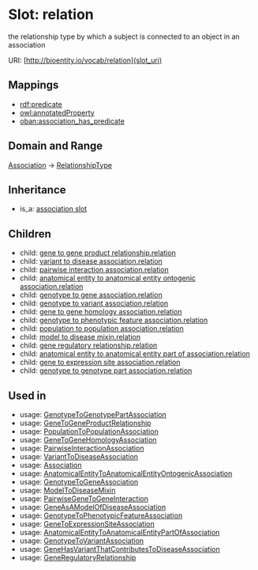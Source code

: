 # Slot: relation


the relationship type by which a subject is connected to an object in an association

URI: [http://bioentity.io/vocab/relation](slot_uri)
## Mappings

 * [rdf:predicate](http://purl.obolibrary.org/obo/rdf_predicate)
 * [owl:annotatedProperty](http://purl.obolibrary.org/obo/owl_annotatedProperty)
 * [oban:association_has_predicate](http://purl.obolibrary.org/obo/oban_association_has_predicate)
## Domain and Range

[Association](Association.md) -> [RelationshipType](RelationshipType.md)
## Inheritance

 *  is_a: [association slot](association_slot.md)
## Children

 *  child: [gene to gene product relationship.relation](gene_to_gene_product_relationship_relation.md)
 *  child: [variant to disease association.relation](variant_to_disease_association_relation.md)
 *  child: [pairwise interaction association.relation](pairwise_interaction_association_relation.md)
 *  child: [anatomical entity to anatomical entity ontogenic association.relation](anatomical_entity_to_anatomical_entity_ontogenic_association_relation.md)
 *  child: [genotype to gene association.relation](genotype_to_gene_association_relation.md)
 *  child: [genotype to variant association.relation](genotype_to_variant_association_relation.md)
 *  child: [gene to gene homology association.relation](gene_to_gene_homology_association_relation.md)
 *  child: [genotype to phenotypic feature association.relation](genotype_to_phenotypic_feature_association_relation.md)
 *  child: [population to population association.relation](population_to_population_association_relation.md)
 *  child: [model to disease mixin.relation](model_to_disease_mixin_relation.md)
 *  child: [gene regulatory relationship.relation](gene_regulatory_relationship_relation.md)
 *  child: [anatomical entity to anatomical entity part of association.relation](anatomical_entity_to_anatomical_entity_part_of_association_relation.md)
 *  child: [gene to expression site association.relation](gene_to_expression_site_association_relation.md)
 *  child: [genotype to genotype part association.relation](genotype_to_genotype_part_association_relation.md)
## Used in

 *  usage: [GenotypeToGenotypePartAssociation](GenotypeToGenotypePartAssociation.md)
 *  usage: [GeneToGeneProductRelationship](GeneToGeneProductRelationship.md)
 *  usage: [PopulationToPopulationAssociation](PopulationToPopulationAssociation.md)
 *  usage: [GeneToGeneHomologyAssociation](GeneToGeneHomologyAssociation.md)
 *  usage: [PairwiseInteractionAssociation](PairwiseInteractionAssociation.md)
 *  usage: [VariantToDiseaseAssociation](VariantToDiseaseAssociation.md)
 *  usage: [Association](Association.md)
 *  usage: [AnatomicalEntityToAnatomicalEntityOntogenicAssociation](AnatomicalEntityToAnatomicalEntityOntogenicAssociation.md)
 *  usage: [GenotypeToGeneAssociation](GenotypeToGeneAssociation.md)
 *  usage: [ModelToDiseaseMixin](ModelToDiseaseMixin.md)
 *  usage: [PairwiseGeneToGeneInteraction](PairwiseGeneToGeneInteraction.md)
 *  usage: [GeneAsAModelOfDiseaseAssociation](GeneAsAModelOfDiseaseAssociation.md)
 *  usage: [GenotypeToPhenotypicFeatureAssociation](GenotypeToPhenotypicFeatureAssociation.md)
 *  usage: [GeneToExpressionSiteAssociation](GeneToExpressionSiteAssociation.md)
 *  usage: [AnatomicalEntityToAnatomicalEntityPartOfAssociation](AnatomicalEntityToAnatomicalEntityPartOfAssociation.md)
 *  usage: [GenotypeToVariantAssociation](GenotypeToVariantAssociation.md)
 *  usage: [GeneHasVariantThatContributesToDiseaseAssociation](GeneHasVariantThatContributesToDiseaseAssociation.md)
 *  usage: [GeneRegulatoryRelationship](GeneRegulatoryRelationship.md)
